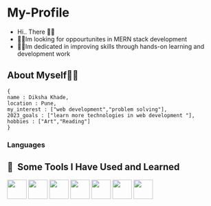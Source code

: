 # My-Profile
* Hi.. There 💁‍♀️
* 👩‍💻Im looking for oppourtunites in MERN stack development
* 💁‍♀️Im dedicated in improving skills through hands-on learning and development work

## About Myself👩‍💻
```
{
name : Diksha Khade,
location : Pune,
my_interest : ["web development","problem solving"],
2023_goals : ["learn more technologies in web development "],
hobbies : ["Art","Reading"]
}
```

### Languages 
<h2> 🚀 &nbsp;Some Tools I Have Used and Learned</h2>
<p align="left">

<img src="https://cdn.jsdelivr.net/gh/devicons/devicon/icons/html5/html5-original-wordmark.svg" width="45" height="45"/>
<img src="https://cdn.jsdelivr.net/gh/devicons/devicon/icons/css3/css3-original.svg"  width="45" height="45" />
<img src="https://cdn.jsdelivr.net/gh/devicons/devicon/icons/javascript/javascript-original.svg"  width="45" height="45"/>
 <img src="https://cdn.jsdelivr.net/gh/devicons/devicon/icons/react/react-original.svg"  width="45" height="45"/>
 <img src="https://cdn.jsdelivr.net/gh/devicons/devicon/icons/redux/redux-original.svg"  width="45" height="45"/>
 <img src="https://cdn.jsdelivr.net/gh/devicons/devicon/icons/mongodb/mongodb-original-wordmark.svg"  width="45" height="45"/>
 <img src="https://cdn.jsdelivr.net/gh/devicons/devicon/icons/nodejs/nodejs-original-wordmark.svg"  width="45" height="45"/>
          
</p>
